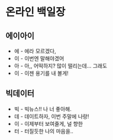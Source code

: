 # 온라인 백일장

## 에이아이

* 에 -  에라 모르겠다,
* 이 - 이번엔 말해야겠어
* 아 -  아,, 어떡하지? 많이 떨리는데... 그래도 
* 이 - 이젠 용기를 내 볼게!

## 빅데이터

* 빅 -  빅뉴스!! 나 너 좋아해.
* 데 -  데이트하자, 이번 주말에 나랑!
* 이 -  이제부터 보여줄게, 널 향한 
* 터 -  터질듯한 나의 마음을..